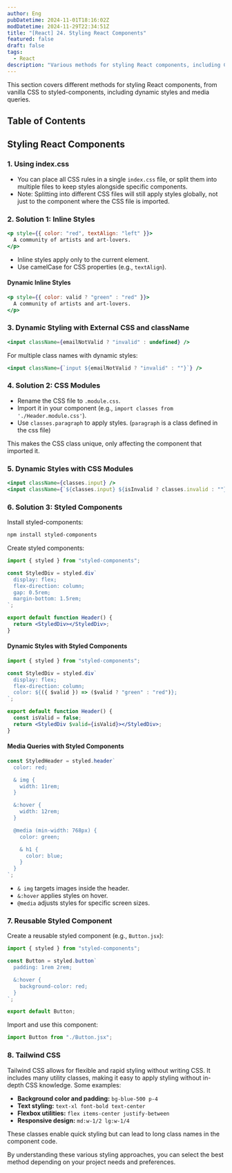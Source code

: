 ```yaml
---
author: Eng
pubDatetime: 2024-11-01T18:16:02Z
modDatetime: 2024-11-29T22:34:51Z
title: "[React] 24. Styling React Components"
featured: false
draft: false
tags:
  - React
description: "Various methods for styling React components, including CSS, CSS Modules, styled-components, and Tailwind CSS."
---
```


This section covers different methods for styling React components, from vanilla CSS to styled-components, including dynamic styles and media queries.

## Table of Contents

## Styling React Components

### 1. Using index.css

- You can place all CSS rules in a single `index.css` file, or split them into multiple files to keep styles alongside specific components.
- Note: Splitting into different CSS files will still apply styles globally, not just to the component where the CSS file is imported.

### 2. Solution 1: Inline Styles

```jsx
<p style={{ color: "red", textAlign: "left" }}>
  A community of artists and art-lovers.
</p>
```

- Inline styles apply only to the current element.
- Use camelCase for CSS properties (e.g., `textAlign`).

#### Dynamic Inline Styles

```jsx
<p style={{ color: valid ? "green" : "red" }}>
  A community of artists and art-lovers.
</p>
```

### 3. Dynamic Styling with External CSS and className

```jsx
<input className={emailNotValid ? "invalid" : undefined} />
```

For multiple class names with dynamic styles:

```jsx
<input className={`input ${emailNotValid ? "invalid" : ""}`} />
```

### 4. Solution 2: CSS Modules

- Rename the CSS file to `.module.css`.
- Import it in your component (e.g., `import classes from './Header.module.css'`).
- Use `classes.paragraph` to apply styles. (`paragraph` is a class defined in the css file)

This makes the CSS class unique, only affecting the component that imported it.

### 5. Dynamic Styles with CSS Modules

```jsx
<input className={classes.input} />
<input className={`${classes.input} ${isInvalid ? classes.invalid : ""}`} />
```

### 6. Solution 3: Styled Components

Install styled-components:

```bash
npm install styled-components
```

Create styled components:

```jsx
import { styled } from "styled-components";

const StyledDiv = styled.div`
  display: flex;
  flex-direction: column;
  gap: 0.5rem;
  margin-bottom: 1.5rem;
`;

export default function Header() {
  return <StyledDiv></StyledDiv>;
}
```

#### Dynamic Styles with Styled Components

```jsx
import { styled } from "styled-components";

const StyledDiv = styled.div`
  display: flex;
  flex-direction: column;
  color: ${({ $valid }) => ($valid ? "green" : "red")};
`;

export default function Header() {
  const isValid = false;
  return <StyledDiv $valid={isValid}></StyledDiv>;
}
```

#### Media Queries with Styled Components

```jsx
const StyledHeader = styled.header`
  color: red;

  & img {
    width: 11rem;
  }

  &:hover {
    width: 12rem;
  }

  @media (min-width: 768px) {
    color: green;

    & h1 {
      color: blue;
    }
  }
`;
```

- `& img` targets images inside the header.
- `&:hover` applies styles on hover.
- `@media` adjusts styles for specific screen sizes.

### 7. Reusable Styled Component

Create a reusable styled component (e.g., `Button.jsx`):

```jsx
import { styled } from "styled-components";

const Button = styled.button`
  padding: 1rem 2rem;

  &:hover {
    background-color: red;
  }
`;

export default Button;
```

Import and use this component:

```jsx
import Button from "./Button.jsx";
```

### 8. Tailwind CSS

Tailwind CSS allows for flexible and rapid styling without writing CSS. It includes many utility classes, making it easy to apply styling without in-depth CSS knowledge. Some examples:

- **Background color and padding:** `bg-blue-500 p-4`
- **Text styling:** `text-xl font-bold text-center`
- **Flexbox utilities:** `flex items-center justify-between`
- **Responsive design:** `md:w-1/2 lg:w-1/4`

These classes enable quick styling but can lead to long class names in the component code.

By understanding these various styling approaches, you can select the best method depending on your project needs and preferences.
